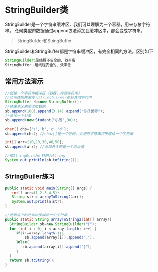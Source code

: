 # StringBuilder类
StringBuilder是一个字符串缓冲区，我们可以理解为一个容器，用来存放字符串。
任何类型的数据通过append方法添加到缓冲区中，都会变成字符串。

> StringBuilder和StringBuffer

StringBuilder和StringBuffer都是字符串缓冲区，有完全相同的方法。区别如下

```java
StringBuilder:是线程不安全的、效率高
StringBuffer：是线程安全的、效率低
```



## 常用方法演示
```java
//创建一个字符串缓冲区（容器，存储字符串）
//任何数据类型存入StringBuilder都会变成字符串
StringBuffer sb=new StringBuffer();
//往缓冲区末尾添加数据
sb.append(100).append(3.14).append("你好世界");
//添加一个对象
sb.append(new Student("小芳",30));

char[] chs={'a','b','c','d'};
sb.append(chs); //char[]是一个特例，会把把字符串拼接成给一个字符串

int[] arr={10,20,30,40,50};
sb.append(arr); //添加进入的是一个地址值

//把StringBuilder转换为String
System.out.println(sb.toString());
```
## StringBuiler练习
```java
public static void main(String[] args) {
   int[] arr={1,2,3,4,5};
   String str = arrayToString2(arr);
   System.out.println(str);
}

//把数组中的元素拼接成给一个字符串
public static String arrayToString2(int[] array){
  StringBuilder sb=new StringBuilder("{");
  for (int i = 0; i < array.length; i++) {
     if(i!=array.length-1){
         sb.append(array[i]).append(",");
     }else{
        sb.append(array[i]).append("}");
     }
  }
  return sb.toString();
}
```
